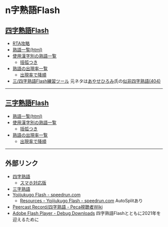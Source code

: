 # n字熟語Flash

## [四字熟語Flash](https://www.gamedesign.jp/flash/yojifla/yojifla.html)

- [RTA攻略](./4ji-strategy.md)
- [熟語一覧(html)](./4ji.html)
- [使用漢字別の熟語一覧](./4ji.txt)
  - [括弧つき](./4ji-bracket.txt)
- [熟語の出現率一覧](./4ji-dist.txt)
  - [出現率で降順](./4ji-dist-sorted.txt)
- [三/四字熟語Flash練習ツール](./jukugo-practice.zip) 元ネタは[あやせひろみ](https://twitter.com/hiromi_ayase)氏の[似非四字熟語(404)](https://dl.dropboxusercontent.com/u/9407653/Applications/4jukugo/4jukugo.html)

----

## [三字熟語Flash](https://www.gamedesign.jp/flash/sanjuku/sanjuku.html)

- [熟語一覧(html)](./3ji.html)
- [使用漢字別の熟語一覧](./3ji.txt)
  - [括弧つき](./3ji-bracket.txt)
- [熟語の出現率一覧](./3ji-dist.txt)
  - [出現率で降順](./3ji-dist-sorted.txt)

----

## 外部リンク

- [四字熟語](https://www.gamedesign.jp/flash/yojifla/yojifla.html)
  - [スマホ対応版](https://www.gamedesign.jp/sp/yoji/)
- [三字熟語](https://www.gamedesign.jp/flash/sanjuku/sanjuku.html)
- [Yojijukugo Flash - speedrun.com](https://www.speedrun.com/Yojijukugo_Flash)
  - [Resources - Yojijukugo Flash - speedrun.com](https://www.speedrun.com/yojijukugo_flash/resources) AutoSplitあり
- [Peercast Record/四字熟語 - Peca視聴者Wiki](https://peca.nemusg.com/index.php?cmd=read&page=Peercast%20Record%2F%BB%CD%BB%FA%BD%CF%B8%EC)
- [Adobe Flash Player - Debug Downloads](https://www.adobe.com/support/flashplayer/debug_downloads.html) 四字熟語Flashとともに2021年を迎えるために
